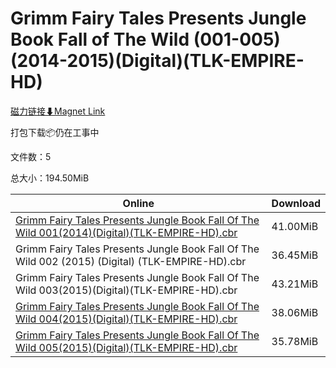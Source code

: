 # Grimm Fairy Tales Presents Jungle Book Fall of The Wild (001-005)(2014-2015)(Digital)(TLK-EMPIRE-HD)

[磁力链接⬇Magnet Link](magnet:?xt=urn:btih:33ba06c91629b87b300cce1855d7e5c0f0db25d6&dn=Grimm%20Fairy%20Tales%20Presents%20Jungle%20Book%20Fall%20of%20The%20Wild%20%28001-005%29%282014-2015%29%28Digital%29%28TLK-EMPIRE-HD%29)

打包下载📦仍在工事中

文件数：5

总大小：194.50MiB

Online | Download
--- | ---
[Grimm Fairy Tales Presents Jungle Book Fall Of The Wild 001(2014)(Digital)(TLK-EMPIRE-HD).cbr](https://github.com/alicewish/markdown/blob/master/comic/Grimm-Fairy-Tales-Presents-Jungle-Book-Fall-Of-Wild-001-2014-Digital-TLK-EMPIRE-HD-cbr.md) | 41.00MiB
Grimm Fairy Tales Presents Jungle Book Fall Of The Wild 002 (2015) (Digital) (TLK-EMPIRE-HD).cbr | 36.45MiB
Grimm Fairy Tales Presents Jungle Book Fall Of The Wild 003(2015)(Digital)(TLK-EMPIRE-HD).cbr | 43.21MiB
[Grimm Fairy Tales Presents Jungle Book Fall Of The Wild 004(2015)(Digital)(TLK-EMPIRE-HD).cbr](https://github.com/alicewish/markdown/blob/master/comic/Grimm-Fairy-Tales-Presents-Jungle-Book-Fall-Of-Wild-004-2015-Digital-TLK-EMPIRE-HD-cbr.md) | 38.06MiB
[Grimm Fairy Tales Presents Jungle Book Fall Of The Wild 005(2015)(Digital)(TLK-EMPIRE-HD).cbr](https://github.com/alicewish/markdown/blob/master/comic/Grimm-Fairy-Tales-Presents-Jungle-Book-Fall-Of-Wild-005-2015-Digital-TLK-EMPIRE-HD-cbr.md) | 35.78MiB